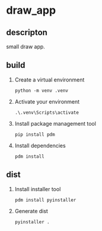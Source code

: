 # draw_app

## descripton
small draw app.

## build
1. Create a virtual environment
    ```
    python -m venv .venv 
    ```
2. Activate your environment
    ```
    .\.venv\Scripts\activate
    ```
3. Install package management tool
    ```
    pip install pdm
    ```
4. Install dependencies
    ```
    pdm install
    ```
## dist
1. Install installer tool
    ```
    pdm install pyinstaller
    ```
2. Generate dist
    ```
    pyinstaller .
    ```